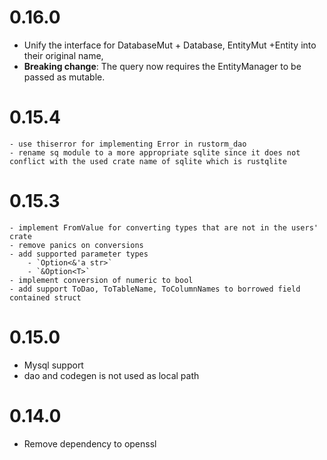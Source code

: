# 0.16.0
 - Unify the interface for DatabaseMut + Database, EntityMut +Entity into their original name,
 - **Breaking change**: The query now requires the EntityManager to be passed as mutable.

# 0.15.4
    - use thiserror for implementing Error in rustorm_dao
    - rename sq module to a more appropriate sqlite since it does not conflict with the used crate name of sqlite which is rustqlite
# 0.15.3
    - implement FromValue for converting types that are not in the users' crate
    - remove panics on conversions
    - add supported parameter types
        - `Option<&'a str>`
        - `&Option<T>`
    - implement conversion of numeric to bool
    - add support ToDao, ToTableName, ToColumnNames to borrowed field contained struct

# 0.15.0
 - Mysql support
 - dao and codegen is not used as local path


# 0.14.0
 - Remove dependency to openssl
